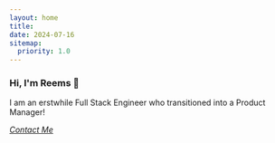 ```yaml
---
layout: home
title: 
date: 2024-07-16 
sitemap:
  priority: 1.0
---
```

### Hi, I'm Reems 👋
I am an erstwhile Full Stack Engineer who transitioned into a Product Manager!

<i><a href="/contact.html" class="highlighted">Contact Me</a></i>
